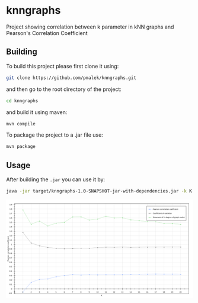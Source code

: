 knngraphs
=========

Project showing correlation between k parameter in kNN graphs and Pearson's Correlation Coefficient

Building
--------

To build this project please first clone it using:

```sh
git clone https://github.com/pmalek/knngraphs.git
```

and then go to the root directory of the project:

```sh
cd knngraphs
```

and build it using maven:

```sh
mvn compile
```

To package the project to a .jar file use:

```sh
mvn package
```

Usage
-----

After building the `.jar` you can use it by:

```sh
java -jar target/knngraphs-1.0-SNAPSHOT-jar-with-dependencies.jar -k K file1.csv [file2.csv]
```

![Example plot](readme_res/example_plot.svg)
